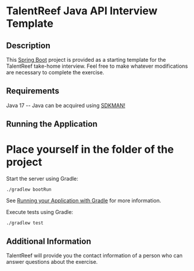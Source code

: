 # TalentReef Java API Interview Template

## Description

This [Spring Boot](https://spring.io/projects/spring-boot) project is provided as a starting template for the TalentReef take-home interview. Feel free to make whatever modifications are necessary to complete the exercise.

## Requirements

Java 17 -- Java can be acquired using [SDKMAN!](https://sdkman.io/)

## Running the Application
# Place yourself in the folder of the project

Start the server using Gradle:

```shell
./gradlew bootRun
```

See [Running your Application with Gradle](https://docs.spring.io/spring-boot/docs/current/gradle-plugin/reference/htmlsingle/#running-your-application) for more information.

Execute tests using Gradle:

```shell
./gradlew test
```

## Additional Information

TalentReef will provide you the contact information of a person who can answer questions about the exercise.
